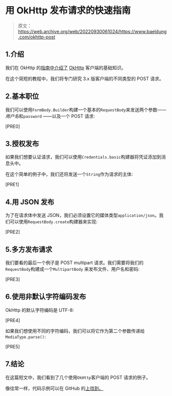 # 用 OkHttp 发布请求的快速指南

> 原文：<https://web.archive.org/web/20220930061024/https://www.baeldung.com/okhttp-post>

## 1.介绍

我们在 OkHttp 的[指南中介绍了](/web/20220617075806/https://www.baeldung.com/guide-to-okhttp) [OkHttp](https://web.archive.org/web/20220617075806/https://square.github.io/okhttp/) 客户端的基础知识。

在这个简短的教程中，我们将专门研究 3.x 版客户端的不同类型的 POST 请求。

## 2.基本职位

我们可以使用`FormBody.Builder`构建一个基本的`RequestBody`来发送两个参数——*用户名*和`password` ——以及一个 POST 请求:

[PRE0]

## 3.授权发布

如果我们想要认证请求，我们可以使用`Credentials.basic`构建器将凭证添加到消息头中。

在这个简单的例子中，我们还将发送一个`String`作为请求的主体:

[PRE1]

## 4.用 JSON 发布

为了在请求体中发送 JSON，我们必须设置它的媒体类型`application/json`。我们可以使用`RequestBody.create`构建器来实现:

[PRE2]

## 5.多方发布请求

我们要看的最后一个例子是 POST multipart 请求。我们需要将我们的`RequestBody`构建成一个`MultipartBody` 来发布文件、用户名和密码:

[PRE3]

## 6.使用非默认字符编码发布

OkHttp 的默认字符编码是 UTF-8:

[PRE4]

如果我们想使用不同的字符编码，我们可以将它作为第二个参数传递给`MediaType.parse()`:

[PRE5]

## 7.结论

在这篇短文中，我们看到了几个使用`OkHttp`客户端的 POST 请求的例子。

像往常一样，代码示例可以在 GitHub 的[上找到。](https://web.archive.org/web/20220617075806/https://github.com/eugenp/tutorials/tree/master/libraries-http)
